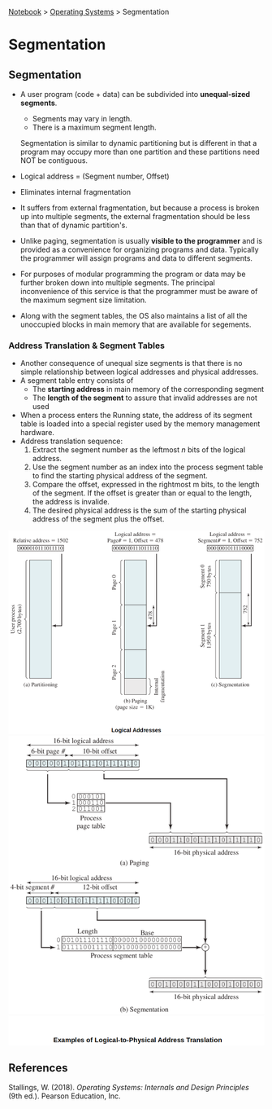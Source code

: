 <a href="../">Notebook</a> > <a href="./">Operating Systems</a> > Segmentation

# Segmentation



## Segmentation

* A user program (code + data) can be subdivided into **unequal-sized segments**.

  * Segments may vary in length.
  * There is a maximum segment length.

  Segmentation is similar to dynamic partitioning but is different in that a program may occupy more than one partition and these partitions need NOT be contiguous.

* Logical address = (Segment number, Offset)

* Eliminates internal fragmentation

* It suffers from external fragmentation, but because a process is broken up into multiple segments, the external fragmentation should be less than that of dynamic partition's.

* Unlike paging, segmentation is usually **visible to the programmer** and is provided as a convenience for organizing programs and data. Typically the programmer will assign programs and data to different segments.

* For purposes of modular programming the program or data may be further broken down into multiple segments. The principal inconvenience of this service is that the programmer must be aware of the maximum segment size limitation.

* Along with the segment tables, the OS also maintains a list of all the unoccupied blocks in main memory that are available for segements.

### Address Translation & Segment Tables

* Another consequence of unequal size segments is that there is no simple relationship between logical addresses and physical addresses.
* A segment table entry consists of
  * The **starting address** in main memory of the corresponding segment
  * The **length of the segment** to assure that invalid addresses are not used
* When a process enters the Running state, the address of its segment table is loaded into a special register used by the memory management hardware.
* Address translation sequence:
  1. Extract the segment number as the leftmost $n$ bits of the logical address.
  2. Use the segment number as an index into the process segment table to find the starting physical address of the segment.
  3. Compare the offset, expressed in the rightmost m bits, to the length of the segment. If the offset is greater than or equal to the length, the address is invalide.
  4. The desired physical address is the sum of the starting physical address of the segment plus the offset.



<img src="./img/logical-addresses.png" alt="logical-addresses" width="700">





<img src="./img/examples-of-logical-to-physical-address-translation.png" alt="example-of-logical-to-physical-address-translation" width="650">







## References

Stallings, W. (2018). *Operating Systems: Internals and Design Principles* (9th ed.). Pearson Education, Inc.

